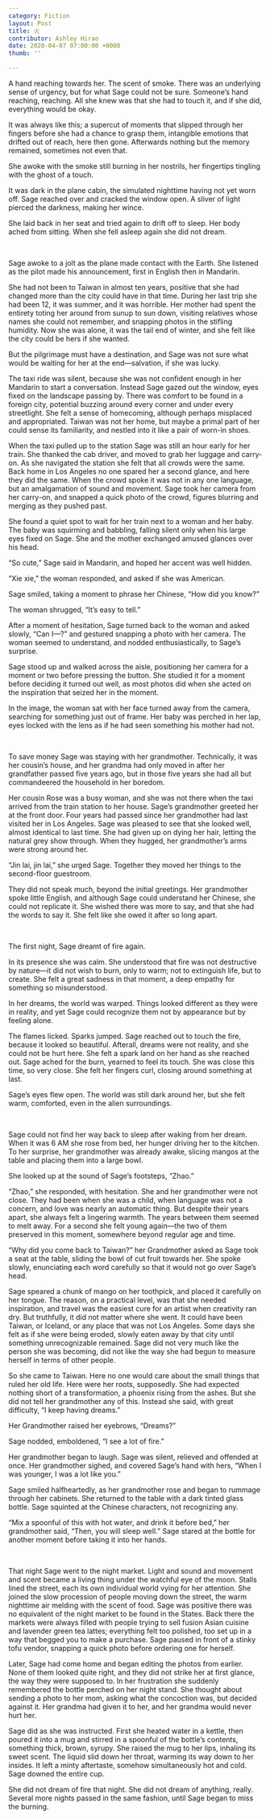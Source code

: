 ```yaml
---
category: Fiction
layout: Post
title: 火
contributor: Ashley Hirao
date: 2020-04-07 07:00:00 +0000
thumb: ''

---
```

A hand reaching towards her. The scent of smoke. There was an underlying sense of urgency, but for what Sage could not be sure. Someone’s hand reaching, reaching. All she knew was that she had to touch it, and if she did, everything would be okay.

It was always like this; a supercut of moments that slipped through her fingers before she had a chance to grasp them, intangible emotions that drifted out of reach, here then gone. Afterwards nothing but the memory remained, sometimes not even that.

She awoke with the smoke still burning in her nostrils, her fingertips tingling with the ghost of a touch.

It was dark in the plane cabin, the simulated nighttime having not yet worn off. Sage reached over and cracked the window open. A sliver of light pierced the darkness, making her wince.

She laid back in her seat and tried again to drift off to sleep. Her body ached from sitting. When she fell asleep again she did not dream.

<br>

Sage awoke to a jolt as the plane made contact with the Earth. She listened as the pilot made his announcement, first in English then in Mandarin.

She had not been to Taiwan in almost ten years, positive that she had changed more than the city could have in that time. During her last trip she had been 12, it was summer, and it was horrible. Her mother had spent the entirety toting her around from sunup to sun down, visiting relatives whose names she could not remember, and snapping photos in the stifling humidity. Now she was alone, it was the tail end of winter, and she felt like the city could be hers if she wanted.

But the pilgrimage must have a destination, and Sage was not sure what would be waiting for her at the end—salvation, if she was lucky.

The taxi ride was silent, because she was not confident enough in her Mandarin to start a conversation. Instead Sage gazed out the window, eyes fixed on the landscape passing by. There was comfort to be found in a foreign city, potential buzzing around every corner and under every streetlight. She felt a sense of homecoming, although perhaps misplaced and appropriated. Taiwan was not her home, but maybe a primal part of her could sense its familiarity, and nestled into it like a pair of worn-in shoes.

When the taxi pulled up to the station Sage was still an hour early for her train. She thanked the cab driver, and moved to grab her luggage and carry-on. As she navigated the station she felt that all crowds were the same. Back home in Los Angeles no one spared her a second glance, and here they did the same. When the crowd spoke it was not in any one language, but an amalgamation of sound and movement. Sage took her camera from her carry-on, and snapped a quick photo of the crowd, figures blurring and merging as they pushed past.

She found a quiet spot to wait for her train next to a woman and her baby. The baby was squirming and babbling, falling silent only when his large eyes fixed on Sage. She and the mother exchanged amused glances over his head.

“So cute,” Sage said in Mandarin, and hoped her accent was well hidden.

“Xie xie,” the woman responded, and asked if she was American.

Sage smiled, taking a moment to phrase her Chinese, “How did you know?”

The woman shrugged, “It’s easy to tell.”

After a moment of hesitation, Sage turned back to the woman and asked slowly, “Can I—?” and gestured snapping a photo with her camera. The woman seemed to understand, and nodded enthusiastically, to Sage’s surprise.

Sage stood up and walked across the aisle, positioning her camera for a moment or two before pressing the button. She studied it for a moment before deciding it turned out well, as most photos did when she acted on the inspiration that seized her in the moment.

In the image, the woman sat with her face turned away from the camera, searching for something just out of frame. Her baby was perched in her lap, eyes locked with the lens as if he had seen something his mother had not.

<br>

To save money Sage was staying with her grandmother. Technically, it was her cousin’s house, and her grandma had only moved in after her grandfather passed five years ago, but in those five years she had all but commandeered the household in her boredom.

Her cousin Rose was a busy woman, and she was not there when the taxi arrived from the train station to her house. Sage’s grandmother greeted her at the front door. Four years had passed since her grandmother had last visited her in Los Angeles. Sage was pleased to see that she looked well, almost identical to last time. She had given up on dying her hair, letting the natural grey show through. When they hugged, her grandmother’s arms were strong around her.

“Jin lai, jin lai,” she urged Sage. Together they moved her things to the second-floor guestroom.

They did not speak much, beyond the initial greetings. Her grandmother spoke little English, and although Sage could understand her Chinese, she could not replicate it. She wished there was more to say, and that she had the words to say it. She felt like she owed it after so long apart.

<br>

The first night, Sage dreamt of fire again.

In its presence she was calm. She understood that fire was not destructive by nature—it did not wish to burn, only to warm; not to extinguish life, but to create. She felt a great sadness in that moment, a deep empathy for something so misunderstood.

In her dreams, the world was warped. Things looked different as they were in reality, and yet Sage could recognize them not by appearance but by feeling alone.

The flames licked. Sparks jumped. Sage reached out to touch the fire, because it looked so beautiful. Afterall, dreams were not reality, and she could not be hurt here. She felt a spark land on her hand as she reached out. Sage ached for the burn, yearned to feel its touch. She was close this time, so very close. She felt her fingers curl, closing around something at last.

Sage’s eyes flew open. The world was still dark around her, but she felt warm, comforted, even in the alien surroundings.

<br>

Sage could not find her way back to sleep after waking from her dream. When it was 6 AM she rose from bed, her hunger driving her to the kitchen. To her surprise, her grandmother was already awake, slicing mangos at the table and placing them into a large bowl.

She looked up at the sound of Sage’s footsteps, “Zhao.”

“Zhao,” she responded, with hesitation. She and her grandmother were not close. They had been when she was a child, when language was not a concern, and love was nearly an automatic thing. But despite their years apart, she always felt a lingering warmth. The years between them seemed to melt away. For a second she felt young again—the two of them preserved in this moment, somewhere beyond regular age and time.

“Why did you come back to Taiwan?” her Grandmother asked as Sage took a seat at the table, sliding the bowl of cut fruit towards her. She spoke slowly, enunciating each word carefully so that it would not go over Sage’s head.

Sage speared a chunk of mango on her toothpick, and placed it carefully on her tongue. The reason, on a practical level, was that she needed inspiration, and travel was the easiest cure for an artist when creativity ran dry. But truthfully, it did not matter where she went. It could have been Taiwan, or Iceland, or any place that was not Los Angeles. Some days she felt as if she were being eroded, slowly eaten away by that city until something unrecognizable remained. Sage did not very much like the person she was becoming, did not like the way she had begun to measure herself in terms of other people.

So she came to Taiwan. Here no one would care about the small things that ruled her old life. Here were her roots, supposedly. She had expected nothing short of a transformation, a phoenix rising from the ashes. But she did not tell her grandmother any of this. Instead she said, with great difficulty, “I keep having dreams.”

Her Grandmother raised her eyebrows, “Dreams?”

Sage nodded, emboldened, “I see a lot of fire.”

Her grandmother began to laugh. Sage was silent, relieved and offended at once. Her grandmother sighed, and covered Sage’s hand with hers, “When I was younger, I was a lot like you.”

Sage smiled halfheartedly, as her grandmother rose and began to rummage through her cabinets. She returned to the table with a dark tinted glass bottle. Sage squinted at the Chinese characters, not recognizing any.

“Mix a spoonful of this with hot water, and drink it before bed,” her grandmother said, “Then, you will sleep well.” Sage stared at the bottle for another moment before taking it into her hands.

<br>

That night Sage went to the night market. Light and sound and movement and scent became a living thing under the watchful eye of the moon. Stalls lined the street, each its own individual world vying for her attention. She joined the slow procession of people moving down the street, the warm nighttime air melding with the scent of food. Sage was positive there was no equivalent of the night market to be found in the States. Back there the markets were always filled with people trying to sell fusion Asian cuisine and lavender green tea lattes; everything felt too polished, too set up in a way that begged you to make a purchase. Sage paused in front of a stinky tofu vendor, snapping a quick photo before ordering one for herself.

Later, Sage had come home and began editing the photos from earlier. None of them looked quite right, and they did not strike her at first glance, the way they were supposed to. In her frustration she suddenly remembered the bottle perched on her night stand. She thought about sending a photo to her mom, asking what the concoction was, but decided against it. Her grandma had given it to her, and her grandma would never hurt her.

Sage did as she was instructed. First she heated water in a kettle, then poured it into a mug and stirred in a spoonful of the bottle’s contents, something thick, brown, syrupy. She raised the mug to her lips, inhaling its sweet scent. The liquid slid down her throat, warming its way down to her insides. It left a minty aftertaste, somehow simultaneously hot and cold. Sage downed the entire cup.

She did not dream of fire that night. She did not dream of anything, really. Several more nights passed in the same fashion, until Sage began to miss the burning.